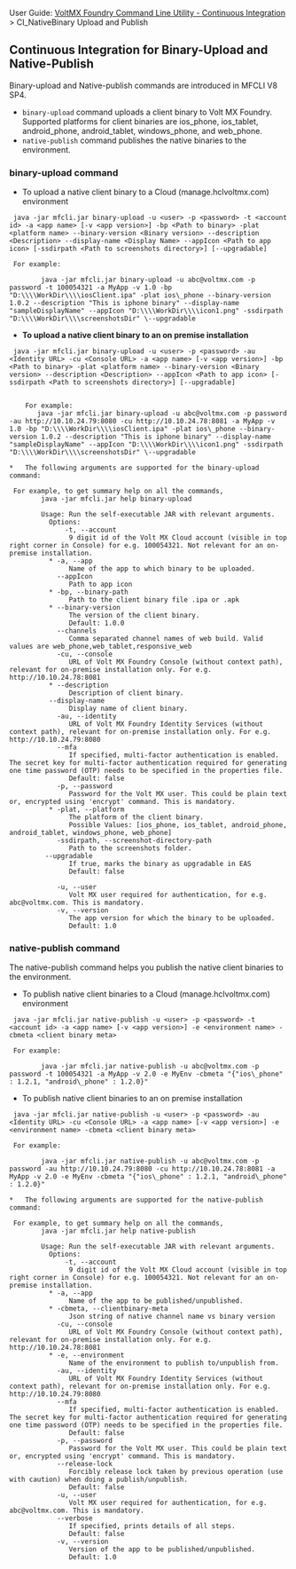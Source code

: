                              

User Guide: [VoltMX Foundry Command Line Utility - Continuous Integration](CI_Foundry.md) > CI\_NativeBinary Upload and Publish

Continuous Integration for Binary-Upload and Native-Publish
-----------------------------------------------------------

Binary-upload and Native-publish commands are introduced in MFCLI V8 SP4.

*   `binary-upload` command uploads a client binary to Volt MX Foundry. Supported platforms for client binaries are ios\_phone, ios\_tablet, android\_phone, android\_tablet, windows\_phone, and web\_phone.
*   `native-publish` command publishes the native binaries to the environment.

### binary-upload command

*   To upload a native client binary to a Cloud (manage.hclvoltmx.com) environment
```
 java -jar mfcli.jar binary-upload -u <user> -p <password> -t <account id> -a <app name> [-v <app version>] -bp <Path to binary> -plat <platform name> --binary-version <Binary version> --description <Description> --display-name <Display Name> --appIcon <Path to app icon> [-ssdirpath <Path to screenshots directory>] [--upgradable]
```
```
 For example:  
      
        java -jar mfcli.jar binary-upload -u abc@voltmx.com -p password -t 100054321 -a MyApp -v 1.0 -bp "D:\\\\WorkDir\\\\iosClient.ipa" -plat ios\_phone --binary-version 1.0.2 --description "This is iphone binary" --display-name "sampleDisplayName" --appIcon "D:\\\\WorkDir\\\\icon1.png" -ssdirpath "D:\\\\WorkDir\\\\screenshotsDir" \--upgradable
```

*   **To upload a native client binary to an on premise installation**
```
 java -jar mfcli.jar binary-upload -u <user> -p <password> -au <Identity URL> -cu <Console URL> -a <app name> [-v <app version>] -bp <Path to binary> -plat <platform name> --binary-version <Binary version> --description <Description> --appIcon <Path to app icon> [-ssdirpath <Path to screenshots directory>] [--upgradable]
```
```
 
    For example:  
       java -jar mfcli.jar binary-upload -u abc@voltmx.com -p password -au http://10.10.24.79:8080 -cu http://10.10.24.78:8081 -a MyApp -v 1.0 -bp "D:\\\\WorkDir\\\\iosClient.ipa" -plat ios\_phone --binary-version 1.0.2 --description "This is iphone binary" --display-name "sampleDisplayName" --appIcon "D:\\\\WorkDir\\\\icon1.png" -ssdirpath "D:\\\\WorkDir\\\\screenshotsDir" \--upgradable
```
    *   The following arguments are supported for the binary-upload command:
```
 For example, to get summary help on all the commands,  
        java -jar mfcli.jar help binary-upload  
          
        Usage: Run the self-executable JAR with relevant arguments.   
          Options:
              -t, --account
               9 digit id of the Volt MX Cloud account (visible in top right corner in Console) for e.g. 100054321. Not relevant for an on-premise installation.
          * -a, --app
               Name of the app to which binary to be uploaded.
            --appIcon
               Path to app icon
          * -bp, --binary-path
               Path to the client binary file .ipa or .apk
          * --binary-version
               The version of the client binary.
               Default: 1.0.0  
            --channels
               Comma separated channel names of web build. Valid values are web_phone,web_tablet,responsive_web
            -cu, --console
               URL of Volt MX Foundry Console (without context path), relevant for on-premise installation only. For e.g. http://10.10.24.78:8081
          * --description
               Description of client binary.  
          --display-name
               Display name of client binary.
            -au, --identity
               URL of Volt MX Foundry Identity Services (without context path), relevant for on-premise installation only. For e.g. http://10.10.24.79:8080
            --mfa
               If specified, multi-factor authentication is enabled. The secret key for multi-factor authentication required for generating one time password (OTP) needs to be specified in the properties file.
               Default: false
            -p, --password
               Password for the Volt MX user. This could be plain text or, encrypted using 'encrypt' command. This is mandatory.
          * -plat, --platform
               The platform of the client binary.
               Possible Values: [ios_phone, ios_tablet, android_phone, android_tablet, windows_phone, web_phone]
            -ssdirpath, --screenshot-directory-path
               Path to the screenshots folder.  
         --upgradable 
               If true, marks the binary as upgradable in EAS
               Default: false  
          
            -u, --user
               Volt MX user required for authentication, for e.g. abc@voltmx.com. This is mandatory.
            -v, --version
               The app version for which the binary to be uploaded.
               Default: 1.0 
```

### native-publish command

The native-publish command helps you publish the native client binaries to the environment.

*   To publish native client binaries to a Cloud (manage.hclvoltmx.com) environment
```
 java -jar mfcli.jar native-publish -u <user> -p <password> -t <account id> -a <app name> [-v <app version>] -e <environment name> -cbmeta <client binary meta>
```
```
 For example:  
      
        java -jar mfcli.jar native-publish -u abc@voltmx.com -p password -t 100054321 -a MyApp -v 2.0 -e MyEnv -cbmeta "{"ios\_phone" : 1.2.1, "android\_phone" : 1.2.0}"
```
*   To publish native client binaries to an on premise installation
```
 java -jar mfcli.jar native-publish -u <user> -p <password> -au <Identity URL> -cu <Console URL> -a <app name> [-v <app version>] -e <environment name> -cbmeta <client binary meta>
```
```
 For example:  
      
        java -jar mfcli.jar native-publish -u abc@voltmx.com -p password -au http://10.10.24.79:8080 -cu http://10.10.24.78:8081 -a MyApp -v 2.0 -e MyEnv -cbmeta "{"ios\_phone" : 1.2.1, "android\_phone" : 1.2.0}"
```
    *   The following arguments are supported for the native-publish command:
```
 For example, to get summary help on all the commands,  
        java -jar mfcli.jar help native-publish  
          
        Usage: Run the self-executable JAR with relevant arguments.   
          Options:
              -t, --account
               9 digit id of the Volt MX Cloud account (visible in top right corner in Console) for e.g. 100054321. Not relevant for an on-premise installation.
          * -a, --app
               Name of the app to be published/unpublished.
          * -cbmeta, --clientbinary-meta
               Json string of native channel name vs binary version
            -cu, --console
               URL of Volt MX Foundry Console (without context path), relevant for on-premise installation only. For e.g. http://10.10.24.78:8081
          * -e, --environment
               Name of the environment to publish to/unpublish from.
            -au, --identity
               URL of Volt MX Foundry Identity Services (without context path), relevant for on-premise installation only. For e.g. http://10.10.24.79:8080
            --mfa
               If specified, multi-factor authentication is enabled. The secret key for multi-factor authentication required for generating one time password (OTP) needs to be specified in the properties file.
               Default: false
            -p, --password
               Password for the Volt MX user. This could be plain text or, encrypted using 'encrypt' command. This is mandatory.
            --release-lock
               Forcibly release lock taken by previous operation (use with caution) when doing a publish/unpublish.
               Default: false
            -u, --user
               Volt MX user required for authentication, for e.g. abc@voltmx.com. This is mandatory.  
            --verbose
               If specified, prints details of all steps.
               Default: false
            -v, --version
               Version of the app to be published/unpublished.
               Default: 1.0
```
